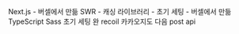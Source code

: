 Next.js - 버셀에서 만듦
SWR - 캐싱 라이브러리 - 초기 세팅 - 버셀에서 만듦
TypeScript
Sass 초기 세팅 완
recoil
카카오지도
다음 post api
